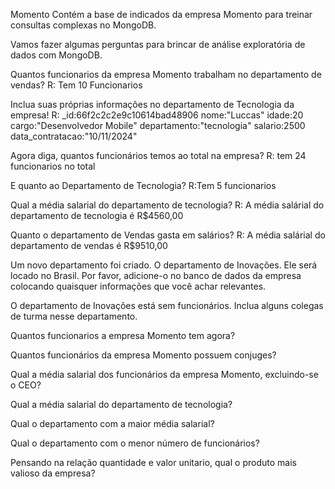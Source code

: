 Momento
Contém a base de indicados da empresa Momento para treinar consultas complexas no MongoDB.

Vamos fazer algumas perguntas para brincar de análise exploratória de dados com MongoDB.

Quantos funcionarios da empresa Momento trabalham no departamento de vendas?
R: Tem 10 Funcionarios 

Inclua suas próprias informações no departamento de Tecnologia da empresa!
R: _id:66f2c2c2e9c10614bad48906
nome:"Luccas"
idade:20
cargo:"Desenvolvedor Mobile"
departamento:"tecnologia"
salario:2500
data_contratacao:"10/11/2024"

Agora diga, quantos funcionários temos ao total na empresa?
R: tem 24 funcionarios no total


E quanto ao Departamento de Tecnologia?
R:Tem 5 funcionarios

Qual a média salarial do departamento de tecnologia?
R: A média salárial do departamento de tecnologia é R$4560,00 

Quanto o departamento de Vendas gasta em salários?
R: A média salárial do departamento de vendas é R$9510,00

Um novo departamento foi criado. O departamento de Inovações. Ele será locado no Brasil. Por favor, adicione-o no banco de dados da empresa colocando quaisquer informações que você achar relevantes.

O departamento de Inovações está sem funcionários. Inclua alguns colegas de turma nesse departamento.

Quantos funcionarios a empresa Momento tem agora?

Quantos funcionários da empresa Momento possuem conjuges?

Qual a média salarial dos funcionários da empresa Momento, excluindo-se o CEO?

Qual a média salarial do departamento de tecnologia?

Qual o departamento com a maior média salarial?

Qual o departamento com o menor número de funcionários?

Pensando na relação quantidade e valor unitario, qual o produto mais valioso da empresa?
